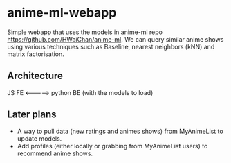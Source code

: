 # anime-ml-webapp

Simple webapp that uses the models in anime-ml repo https://github.com/HWaiChan/anime-ml. 
We can query similar anime shows using various techniques such as Baseline, nearest neighbors (kNN) and matrix factorisation.


## Architecture

JS FE <-----> python BE (with the models to load)

## Later plans

- A way to pull data (new ratings and animes shows) from MyAnimeList to update models.
- Add profiles (either locally or grabbing from MyAnimeList users) to recommend anime shows. 

